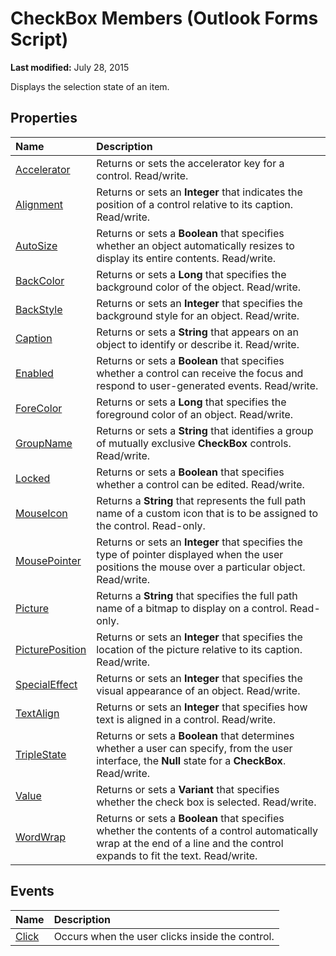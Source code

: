 
# CheckBox Members (Outlook Forms Script)

 **Last modified:** July 28, 2015

Displays the selection state of an item.

## Properties





|**Name**|**Description**|
|:-----|:-----|
| [Accelerator](940cec9e-8c29-4db9-77bd-b52cee7748f9.md)|Returns or sets the accelerator key for a control. Read/write.|
| [Alignment](cbbb3e9e-7317-c934-8dd4-72627be82cd8.md)|Returns or sets an  **Integer** that indicates the position of a control relative to its caption. Read/write.|
| [AutoSize](1bbe09ed-bf8e-3126-e756-ddd6035400d8.md)|Returns or sets a  **Boolean** that specifies whether an object automatically resizes to display its entire contents. Read/write.|
| [BackColor](c0c3a00c-2679-68fb-6a4e-6f8bb9946694.md)|Returns or sets a  **Long** that specifies the background color of the object. Read/write.|
| [BackStyle](a28550ae-e017-712f-cd13-36d281e90453.md)|Returns or sets an  **Integer** that specifies the background style for an object. Read/write.|
| [Caption](ee143257-1e0d-d50a-7ed1-44a53af4a1c0.md)|Returns or sets a  **String** that appears on an object to identify or describe it. Read/write.|
| [Enabled](f92ba82f-8945-da31-13e9-b6211b4921f6.md)|Returns or sets a  **Boolean** that specifies whether a control can receive the focus and respond to user-generated events. Read/write.|
| [ForeColor](5c1f3216-a59f-8d22-5f6f-4c09572ffab9.md)|Returns or sets a  **Long** that specifies the foreground color of an object. Read/write.|
| [GroupName](24fc2e67-273d-2ef3-1040-e5fa9161bd81.md)|Returns or sets a  **String** that identifies a group of mutually exclusive **CheckBox** controls. Read/write.|
| [Locked](7cc183ed-44d1-8407-919a-43de05d52e75.md)|Returns or sets a  **Boolean** that specifies whether a control can be edited. Read/write.|
| [MouseIcon](6d3e1fe9-a23e-44d3-e569-9c0969ebcf6e.md)|Returns a  **String** that represents the full path name of a custom icon that is to be assigned to the control. Read-only.|
| [MousePointer](7787fce4-564a-ad9e-6e54-d4cd6a0a3e8a.md)|Returns or sets an  **Integer** that specifies the type of pointer displayed when the user positions the mouse over a particular object. Read/write.|
| [Picture](2110dbf6-19d7-5ce8-2ff3-f2622a2cf949.md)|Returns a  **String** that specifies the full path name of a bitmap to display on a control. Read-only.|
| [PicturePosition](00f79d48-51a8-2c21-5ffa-ff816824628c.md)|Returns or sets an  **Integer** that specifies the location of the picture relative to its caption. Read/write.|
| [SpecialEffect](98b61ff8-95c9-42cb-aa71-25053f0e6644.md)|Returns or sets an  **Integer** that specifies the visual appearance of an object. Read/write.|
| [TextAlign](2ce54774-230f-9e6b-a866-28c9a7512280.md)|Returns or sets an  **Integer** that specifies how text is aligned in a control. Read/write.|
| [TripleState](6d68324c-a551-b0d4-b89e-28e1045f0992.md)|Returns or sets a  **Boolean** that determines whether a user can specify, from the user interface, the **Null** state for a **CheckBox**. Read/write.|
| [Value](24b3b4ab-e7cc-f024-c8b4-32db5dd389c7.md)|Returns or sets a  **Variant** that specifies whether the check box is selected. Read/write.|
| [WordWrap](214cbf96-957f-e677-cd0d-cf050b605f4b.md)|Returns or sets a  **Boolean** that specifies whether the contents of a control automatically wrap at the end of a line and the control expands to fit the text. Read/write.|

## Events





|**Name**|**Description**|
|:-----|:-----|
| [Click](186f0164-0d7d-0068-b8ec-2e1bc6e561cd.md)|Occurs when the user clicks inside the control.|
